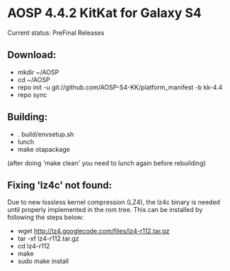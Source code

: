 AOSP 4.4.2 KitKat for Galaxy S4
=============================

Current status: PreFinal Releases



Download:
----------
* mkdir ~/AOSP
* cd ~/AOSP
* repo init -u git://github.com/AOSP-S4-KK/platform_manifest -b kk-4.4
* repo sync



Building:
----------
* . build/envsetup.sh
* lunch
* make otapackage

(after doing 'make clean' you need to lunch again before rebuilding)



Fixing 'lz4c' not found:
------------------------

Due to new lossless kernel compression (LZ4), the lz4c binary is needed until properly implemented in the rom tree. This can be installed by following the steps below:

- wget http://lz4.googlecode.com/files/lz4-r112.tar.gz
- tar -xf lz4-r112.tar.gz
- cd lz4-r112
- make
- sudo make install
